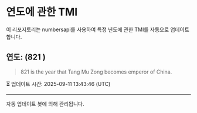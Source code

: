 
# 연도에 관한 TMI

이 리포지토리는 numbersapi를 사용하여 특정 년도에 관한 TMI를 자동으로 업데이트합니다.

## 연도: (821 )
> 821 is the year that Tang Mu Zong becomes emperor of China.

⏳ 업데이트 시간: 2025-09-11 13:43:46 (UTC)

---
자동 업데이트 봇에 의해 관리됩니다.
